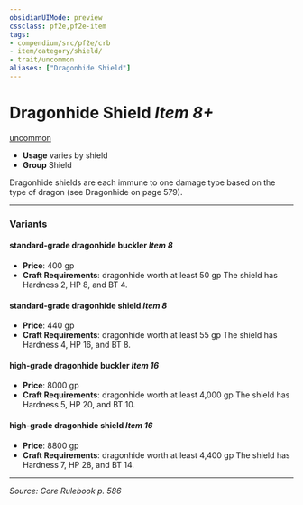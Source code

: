 ```yaml
---
obsidianUIMode: preview
cssclass: pf2e,pf2e-item
tags:
- compendium/src/pf2e/crb
- item/category/shield/
- trait/uncommon
aliases: ["Dragonhide Shield"]
---
```

# Dragonhide Shield *Item 8+*  
[uncommon](uncommon.md "Uncommon Rarity Trait")  

- **Usage** varies by shield
- **Group** Shield 

Dragonhide shields are each immune to one damage type based on the type of dragon (see Dragonhide on page 579).

---

### Variants

#### standard-grade dragonhide buckler *Item 8*

- **Price**: 400 gp
- **Craft Requirements**: dragonhide worth at least 50 gp The shield has Hardness 2, HP 8, and BT 4.

#### standard-grade dragonhide shield *Item 8*

- **Price**: 440 gp
- **Craft Requirements**: dragonhide worth at least 55 gp The shield has Hardness 4, HP 16, and BT 8.

#### high-grade dragonhide buckler *Item 16*

- **Price**: 8000 gp
- **Craft Requirements**: dragonhide worth at least 4,000 gp The shield has Hardness 5, HP 20, and BT 10.

#### high-grade dragonhide shield *Item 16*

- **Price**: 8800 gp
- **Craft Requirements**: dragonhide worth at least 4,400 gp The shield has Hardness 7, HP 28, and BT 14.

---
*Source: Core Rulebook p. 586*